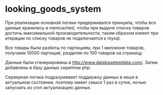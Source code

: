 # looking_goods_system

При реализации основной логики придерживался принципа, чтобы все данные хранились в memcached, чтобы при выдаче списка товаров достичь максимальной производительности, таким образом клиент при итерации по списку товаров не подключается к mysql.

Все товары были разбиты по партициям, при 1 миллионе товаров, получаем 10000 партиций, разделяя по 100 товаров на страницу.

Данные были сгенерированы в http://www.databasetestdata.com/. Затем добавлены в базу данных скриптом php.

Серверная логика подразумевает поддержку данных в кеше в актуальном состоянии, поэтому имеет смысл 1 раз в сутки, ночью запускать из cron актуализацию данных. 
